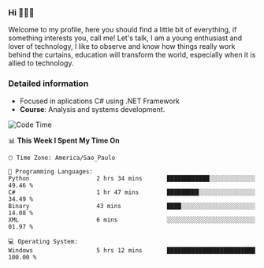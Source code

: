 


### Hi 🙋🏽‍♂️

Welcome to my profile, here you should find a little bit of everything, if something interests you, call me! Let's talk,
I am a young enthusiast and lover of technology, I like to observe and know how things really work behind the curtains, 
education will transform the world, especially when it is allied to technology.

### Detailed information
* Focused in aplications C# using .NET Framework
* **Course**: Analysis and systems development.

<!--START_SECTION:waka-->
![Code Time](http://img.shields.io/badge/Code%20Time-460%20hrs%2033%20mins-blue)

📊 **This Week I Spent My Time On** 

```text
🕑︎ Time Zone: America/Sao_Paulo

💬 Programming Languages: 
Python                   2 hrs 34 mins       ████████████░░░░░░░░░░░░░   49.46 % 
C#                       1 hr 47 mins        █████████░░░░░░░░░░░░░░░░   34.49 % 
Binary                   43 mins             ████░░░░░░░░░░░░░░░░░░░░░   14.08 % 
XML                      6 mins              ░░░░░░░░░░░░░░░░░░░░░░░░░   01.97 % 

💻 Operating System: 
Windows                  5 hrs 12 mins       █████████████████████████   100.00 % 
```


<!--END_SECTION:waka-->


